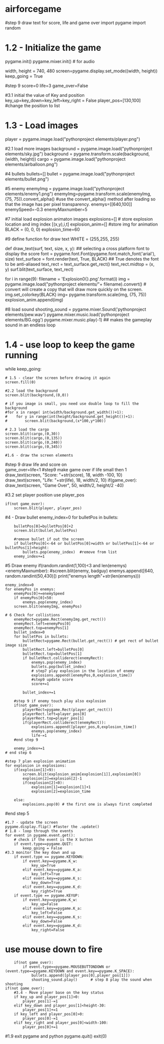 # airforcegame
#step 9 draw text for score, life and game over
import pygame
import random
   
# 1.2 - Initialize the game 
pygame.init()
pygame.mixer.init()  # for audio 

width, height = 740, 480
screen=pygame.display.set_mode((width, height))
keep_going = True

#step 9
score=0
life=3
game_over=False

#3.1 initial the value of Key and position
key_up=key_down=key_left=key_right = False
player_pos=[130,100] #change the position to list

# 1.3 - Load images
player = pygame.image.load("pythonproject elements/player.png")

#2.1 load more images
background = pygame.image.load("pythonproject elements/sky.jpg")
background = pygame.transform.scale(background, (width, height))
cargo = pygame.image.load("pythonproject elements/airballoon.png")

#4 bullets
bullets=[]
bullet = pygame.image.load("pythonproject elements/bullet.png")

#5 enemy
enemyImg = pygame.image.load("pythonproject elements/enemy1.png")
enemyImg=pygame.transform.scale(enemyImg, (75, 75)).convert_alpha()  #use the convert_alpha() method after loading so that the image has per pixel transparency.
enemys=[[640,100]]
enemySpeed=-0.3
enemyMaxnumber=5

#7 initial load explosion animaton images
explosions=[] # store explosion location and img index [(x,y),i,t] 
explosion_anim=[] #store img for animation
BLACK = (0, 0, 0)
explosion_time=60

#9 define function for draw text
WHITE = (255,255, 255)

def draw_text(surf, text, size, x, y):
    ## selecting a cross platform font to display the score
    font = pygame.font.Font(pygame.font.match_font('arial'), size)
    text_surface = font.render(text, True, BLACK)       ## True denotes the font to be anti-aliased 
    text_rect = text_surface.get_rect()
    text_rect.midtop = (x, y)
    surf.blit(text_surface, text_rect)

for i in range(9):
    filename = 'Explosion0{}.png'.format(i)
    img = pygame.image.load("pythonproject elements/"+ filename).convert()  # convert will create a copy that will draw more quickly on the screen.
    img.set_colorkey(BLACK)
    img= pygame.transform.scale(img, (75, 75))
    explosion_anim.append(img)
    
#8 load sound
shooting_sound = pygame.mixer.Sound('pythonproject elements/pew.wav')
pygame.mixer.music.load('pythonproject elements/BG.ogg')
pygame.mixer.music.play(-1) ## makes the gameplay sound in an endless loop

# 1.4 - use loop to keep the game running 
while keep_going:
            
    # 1.5 - clear the screen before drawing it again
    screen.fill(0)
    
    #2.2 load the background
    screen.blit(background,(0,0))
   
    # if you image is small, you need use double loop to fill the background
    #for x in range( int(width/background.get_width())+1):
    #    for y in range(int(height/background.get_height())+1):
    #        screen.blit(background,(x*100,y*100))
    
    # 2.3 load the cargo
    screen.blit(cargo,(0,30))
    screen.blit(cargo,(0,135))
    screen.blit(cargo,(0,240))
    screen.blit(cargo,(0,345))
    
    #1.6 - draw the screen elements
    
#step 9 draw life and score on    
    game_over=life<1 #step9 make game over if life small then 1
    draw_text(screen, "Score: "+str(score), 18, width -100, 10)
    draw_text(screen, "Life: "+str(life), 18, width/2, 10)
    if(game_over):
        draw_text(screen, "Game Over", 50, width/2, height/2 -40)
        
#3.2 set player position use player_pos

    if(not game_over):
        screen.blit(player, player_pos)
    
#4 - Draw bullet
    enemy_index=0
    for bulletPos in bullets:
        
        bulletPos[0]=bulletPos[0]+2
        screen.blit(bullet,bulletPos)

        #remove bullet if out the screen
        if bulletPos[0]<-64 or bulletPos[0]>width or bulletPos[1]<-64 or bulletPos[1]>height:
            bullets.pop(enemy_index)  #remove from list
        enemy_index+=1
  
 #5 Draw enemy 
    if(random.randint(1,100)<3 and len(enemys)<enemyMaxnumber):
        #screen.blit(enemy, badguy)
        enemys.append([640, random.randint(50,430)])
        print("enemys length"+str(len(enemys)))
    
    enemy_index=0
    for enemyPos in enemys:               
        enemyPos[0]+=enemySpeed
        if enemyPos[0]<50:
            enemys.pop(enemy_index)
        screen.blit(enemyImg, enemyPos)
        
    # 6 Check for collistions
        enemyRect=pygame.Rect(enemyImg.get_rect())
        enemyRect.left=enemyPos[0]
        enemyRect.top=enemyPos[1]
        bullet_index=0
        for bulletPos in bullets:
            bulletRect=pygame.Rect(bullet.get_rect()) # get rect of bullet image size
            bulletRect.left=bulletPos[0]
            bulletRect.top=bulletPos[1]            
            if bulletRect.colliderect(enemyRect):
                enemys.pop(enemy_index)
                bullets.pop(bullet_index)
                # step7 play explosion in the location of enemy
                explosions.append([enemyPos,0,explosion_time])
                #step9 update score
                score+=1
                                
            bullet_index+=1
        
        #step 9 if enemy touch play also explosion
        if(not game_over):
            playerRect=pygame.Rect(player.get_rect())
            playerRect.left=player_pos[0]
            playerRect.top=player_pos[1]
            if(playerRect.colliderect(enemyRect)):
                explosions.append([player_pos,0,explosion_time])
                enemys.pop(enemy_index)
                life-=1
        #end step 9
                    
        enemy_index+=1     
    # end step 6

    #step 7 plan explosion animation    
    for explosion in explosions:
        if(explosion[1]<9):
            screen.blit(explosion_anim[explosion[1]],explosion[0])
            explosion[2]=explosion[2]-1
            if(explosion[2]<0):     
                explosion[1]=explosion[1]+1
                explosion[2]=explosion_time
                
        else:
            explosions.pop(0) # the first one is always first completed         
#end step 5

     
    #1.7 - update the screen
    pygame.display.flip() #faster the .update()
    # 1.8 - loop through the events
    for event in pygame.event.get():
        # check if the event is the X button
        if event.type==pygame.QUIT:
            keep_going = False
    #3.3 monitor the key down and up
        if event.type == pygame.KEYDOWN:
            if event.key==pygame.K_w:
                key_up=True
            elif event.key==pygame.K_a:
                key_left=True
            elif event.key==pygame.K_s:
                key_down=True
            elif event.key==pygame.K_d:
                key_right=True
        if event.type == pygame.KEYUP:
            if event.key==pygame.K_w:
                key_up=False
            elif event.key==pygame.K_a:
                key_left=False
            elif event.key==pygame.K_s:
                key_down=False
            elif event.key==pygame.K_d:
                key_right=False
# use mouse down to fire   
        if(not game_over):      
            if event.type==pygame.MOUSEBUTTONDOWN or (event.type==pygame.KEYDOWN and event.key==pygame.K_SPACE):
                bullets.append([player_pos[0],player_pos[1]])
                shooting_sound.play()      # step 8 play the sound when shooting
    if(not game_over):           
        #3.4 - Move player base on the key status
        if key_up and player_pos[1]>0:
            player_pos[1]-=1
        elif key_down and player_pos[1]<height-30:
            player_pos[1]+=1
        if key_left and player_pos[0]>0:
            player_pos[0]-=1
        elif key_right and player_pos[0]<width-100:
            player_pos[0]+=1

#1.9 exit pygame and python
pygame.quit()
exit(0) 
